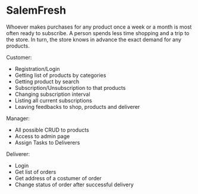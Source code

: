 
# SalemFresh

Whoever makes purchases for any product once a week or a month is most often ready to subscribe. A person spends less time shopping and a trip to the store.
In turn, the store knows in advance the exact demand for any products.

Customer:
- Registration/Login
- Getting list of products by categories
- Getting product by search
- Subscription/Unsubscription to that products
- Changing subscription interval
- Listing all current subscriptions
- Leaving feedbacks to shop, products and deliverer


Manager:
- All possible CRUD to products
- Access to admin page
- Assign Tasks to Deliverers

Deliverer:
- Login
- Get list of orders
- Get address of a costumer of order
- Change status of order after successful delivery

